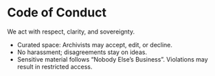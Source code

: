 # Code of Conduct
We act with respect, clarity, and sovereignty.
- Curated space: Archivists may accept, edit, or decline.
- No harassment; disagreements stay on ideas.
- Sensitive material follows “Nobody Else’s Business”.
Violations may result in restricted access.
